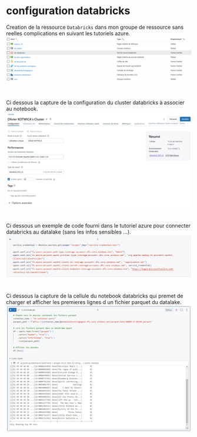 # **configuration databricks**


Creation de la ressource `Databricks` dans mon groupe de ressource sans reelles complications en suivant les tutoriels azure.<br>
![ressource_databricks](images/ressource_databricks.png)
# 
  
Ci dessous la capture de la configuration du cluster databricks à associer au notebook.<br>
![config cluster](images/config_cluster.png)
# 
  
Ci dessous un exemple de code fourni dans le tutoriel azure pour connecter databricks au datalake (sans les infos sensibles ...).<br>
![connexion](images/connexion.png)
# 
  
Ci dessous la capture de la cellule du notebook databricks qui premet de charger et afficher les premieres lignes d un fichier parquet du datalake.<br>
![mount](images/mount.png)
